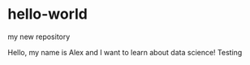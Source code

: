 # hello-world
my new repository

Hello, my name is Alex and I want to learn about data science!
Testing

